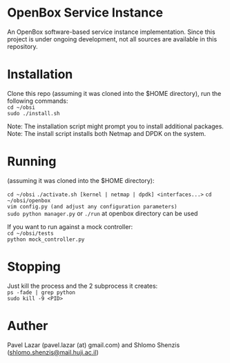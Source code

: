 # OpenBox Service Instance
An OpenBox software-based service instance implementation. Since this project is under ongoing development, not all sources are available in this repository.

# Installation

Clone this repo (assuming it was cloned into the $HOME directory), run the following commands:  
`cd ~/obsi`        
`sudo ./install.sh`    

Note: The installation script might prompt you to install additional packages.
Note: The install script installs both Netmap and DPDK on the system.

# Running

(assuming it was cloned into the $HOME directory):

`cd ~/obsi`
`./activate.sh [kernel | netmap | dpdk] <interfaces...>`
`cd ~/obsi/openbox`  
`vim config.py (and adjust any configuration parameters)`    
`sudo python manager.py` or `./run` at openbox directory can be used  

If you want to run against a mock controller:  
`cd ~/obsi/tests`  
`python mock_controller.py`  

# Stopping
Just kill the process and the 2 subprocess it creates:  
`ps -fade | grep python`  
`sudo kill -9 <PID>`  

# Auther
Pavel Lazar (pavel.lazar (at) gmail.com) and Shlomo Shenzis (shlomo.shenzis@mail.huji.ac.il)
